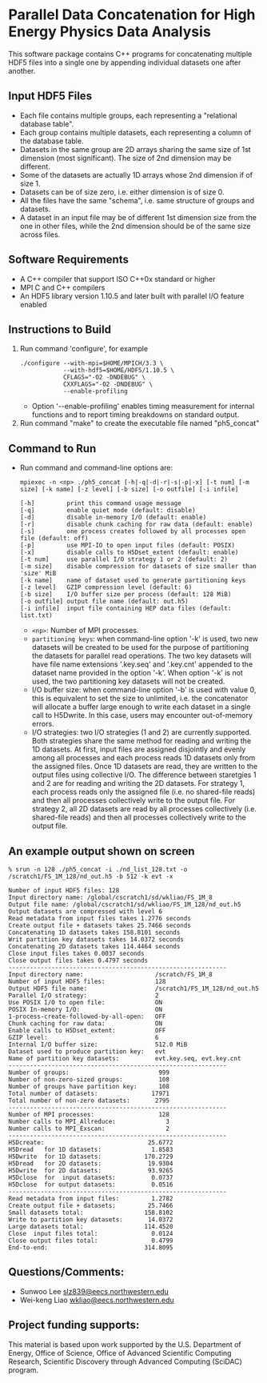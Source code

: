 # Parallel Data Concatenation for High Energy Physics Data Analysis

This software package contains C++ programs for concatenating multiple HDF5
files into a single one by appending individual datasets one after another.

## Input HDF5 Files
* Each file contains multiple groups, each representing a "relational database
  table".
* Each group contains multiple datasets, each representing a column of the
  database table.
* Datasets in the same group are 2D arrays sharing the same size of 1st
  dimension (most significant). The size of 2nd dimension may be different.
* Some of the datasets are actually 1D arrays whose 2nd dimension if of size 1.
* Datasets can be of size zero, i.e. either dimension is of size 0.
* All the files have the same "schema", i.e. same structure of groups and
  datasets.
* A dataset in an input file may be of different 1st dimension size from the
  one in other files, while the 2nd dimension should be of the same size
  across files.

## Software Requirements
* A C++ compiler that support ISO C++0x standard or higher
* MPI C and C++ compilers
* An HDF5 library version  1.10.5 and later built with parallel I/O feature enabled

## Instructions to Build
1. Run command 'configure', for example
   ```
   ./configure --with-mpi=$HOME/MPICH/3.3 \
               --with-hdf5=$HOME/HDF5/1.10.5 \
               CFLAGS="-O2 -DNDEBUG" \
               CXXFLAGS="-O2 -DNDEBUG" \
               --enable-profiling
   ```
   * Option '--enable-profiling' enables timing measurement for internal
     functions and to report timing breakdowns on standard output.
2. Run command "make" to create the executable file named "ph5_concat"

## Command to Run
* Run command and command-line options are:
  ```
  mpiexec -n <np> ./ph5_concat [-h|-q|-d|-r|-s|-p|-x] [-t num] [-m size] [-k name] [-z level] [-b size] [-o outfile] [-i infile]

  [-h]         print this command usage message
  [-q]         enable quiet mode (default: disable)
  [-d]         disable in-memory I/O (default: enable)
  [-r]         disable chunk caching for raw data (default: enable)
  [-s]         one process creates followed by all processes open file (default: off)
  [-p]         use MPI-IO to open input files (default: POSIX)
  [-x]         disable calls to H5Dset_extent (default: enable)
  [-t num]     use parallel I/O strategy 1 or 2 (default: 2)
  [-m size]    disable compression for datasets of size smaller than 'size' MiB
  [-k name]    name of dataset used to generate partitioning keys
  [-z level]   GZIP compression level (default: 6)
  [-b size]    I/O buffer size per process (default: 128 MiB)
  [-o outfile] output file name (default: out.h5)
  [-i infile]  input file containing HEP data files (default: list.txt)
  ```
  + `<np>`: Number of MPI processes.
  + `partitioning keys`: when command-line option '-k' is used, two new
    datasets will be created to be used for the purpose of partitioning the
    datasets for parallel read operations. The two key datasets will have file
    name extensions '.key.seq' and '.key.cnt' appended to the dataset name
    provided in the option '-k'. When option '-k' is not used, the two
    partitioning key datasets will not be created.
  + I/O buffer size: when command-line option '-b' is used with value 0, this
    is equivalent to set the size to unlimited, i.e. the concatenator will
    allocate a buffer large enough to write each dataset in a single call to
    H5Dwrite. In this case, users may encounter out-of-memory errors.
  + I/O strategies: two I/O strategies (1 and 2) are currently supported. Both
    strategies share the same method for reading and writing the 1D datasets.
    At first, input files are assigned disjointly and evenly among all
    processes and each process reads 1D datasets only from the assigned files.
    Once 1D datasets are read, they are written to the output files using
    collective I/O. The difference between staretgies 1 and 2 are for reading
    and writing the 2D datasets. For strategy 1, each process reads only the
    assigned file (i.e. no shared-file reads) and then all processes
    collectively write to the output file. For strategy 2, all 2D datasets are
    read by all processes collectively (i.e. shared-file reads) and then all
    processes collectively write to the output file.

## An example output shown on screen
  ```
  % srun -n 128 ./ph5_concat -i ./nd_list_128.txt -o /scratch1/FS_1M_128/nd_out.h5 -b 512 -k evt -x

  Number of input HDF5 files: 128
  Input directory name: /global/cscratch1/sd/wkliao/FS_1M_8
  Output file name: /global/cscratch1/sd/wkliao/FS_1M_128/nd_out.h5
  Output datasets are compressed with level 6
  Read metadata from input files takes 1.2776 seconds
  Create output file + datasets takes 25.7466 seconds
  Concatenating 1D datasets takes 158.8101 seconds
  Writ partition key datasets takes 14.0372 seconds
  Concatenating 2D datasets takes 114.4464 seconds
  Close input files takes 0.0037 seconds
  Close output files takes 0.4797 seconds
  -------------------------------------------------------------
  Input directory name:                    /scratch/FS_1M_8
  Number of input HDF5 files:              128
  Output HDF5 file name:                   /scratch1/FS_1M_128/nd_out.h5
  Parallel I/O strategy:                   2
  Use POSIX I/O to open file:              ON
  POSIX In-memory I/O:                     ON
  1-process-create-followed-by-all-open:   OFF
  Chunk caching for raw data:              ON
  Enable calls to H5Dset_extent:           OFF
  GZIP level:                              6
  Internal I/O buffer size:                512.0 MiB
  Dataset used to produce partition key:   evt
  Name of partition key datasets:          evt.key.seq, evt.key.cnt
  -------------------------------------------------------------
  Number of groups:                         999
  Number of non-zero-sized groups:          108
  Number of groups have partition key:      108
  Total number of datasets:               17971
  Total number of non-zero datasets:       2795
  -------------------------------------------------------------
  Number of MPI processes:                  128
  Number calls to MPI_Allreduce:              3
  Number calls to MPI_Exscan:                 2
  -------------------------------------------------------------
  H5Dcreate:                             25.6772
  H5Dread   for 1D datasets:              1.8583
  H5Dwrite  for 1D datasets:            170.2729
  H5Dread   for 2D datasets:             19.9304
  H5Dwrite  for 2D datasets:             93.9265
  H5Dclose  for  input datasets:          0.0737
  H5Dclose  for output datasets:          0.0516
  -------------------------------------------------------------
  Read metadata from input files:         1.2782
  Create output file + datasets:         25.7466
  Small datasets total:                 158.8102
  Write to partition key datasets:       14.0372
  Large datasets total:                 114.4520
  Close  input files total:               0.0124
  Close output files total:               0.4799
  End-to-end:                           314.8095
  ```
## Questions/Comments:
* Sunwoo Lee <slz839@eecs.northwestern.edu>
* Wei-keng Liao <wkliao@eecs.northwestern.edu>

## Project funding supports:
This material is based upon work supported by the U.S. Department of Energy,
Office of Science, Office of Advanced Scientific Computing Research, Scientific
Discovery through Advanced Computing (SciDAC) program.

